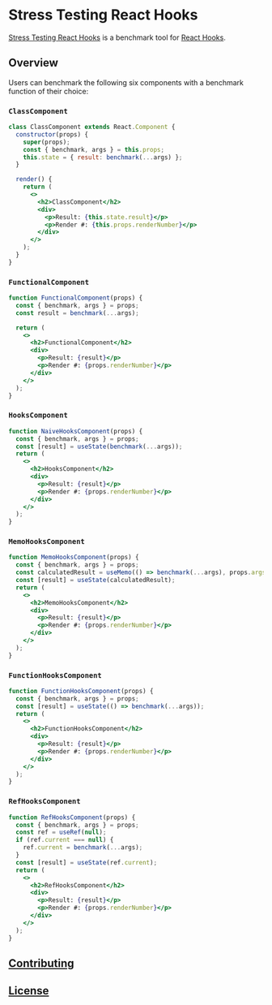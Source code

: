 # Stress Testing React Hooks

[Stress Testing React Hooks](https://www.matthiasjenny.com/stress-hooks/) is a benchmark tool for [React Hooks](https://reactjs.org/docs/hooks-intro.html).

## Overview

Users can benchmark the following six components with a benchmark function of their choice:

### `ClassComponent`

```jsx
class ClassComponent extends React.Component {
  constructor(props) {
    super(props);
    const { benchmark, args } = this.props;
    this.state = { result: benchmark(...args) };
  }

  render() {
    return (
      <>
        <h2>ClassComponent</h2>
        <div>
          <p>Result: {this.state.result}</p>
          <p>Render #: {this.props.renderNumber}</p>
        </div>
      </>
    );
  }
}
```

### `FunctionalComponent`

```jsx
function FunctionalComponent(props) {
  const { benchmark, args } = props;
  const result = benchmark(...args);

  return (
    <>
      <h2>FunctionalComponent</h2>
      <div>
        <p>Result: {result}</p>
        <p>Render #: {props.renderNumber}</p>
      </div>
    </>
  );
}
```

### `HooksComponent`

```jsx
function NaiveHooksComponent(props) {
  const { benchmark, args } = props;
  const [result] = useState(benchmark(...args));
  return (
    <>
      <h2>HooksComponent</h2>
      <div>
        <p>Result: {result}</p>
        <p>Render #: {props.renderNumber}</p>
      </div>
    </>
  );
}
```

### `MemoHooksComponent`

```jsx
function MemoHooksComponent(props) {
  const { benchmark, args } = props;
  const calculatedResult = useMemo(() => benchmark(...args), props.args);
  const [result] = useState(calculatedResult);
  return (
    <>
      <h2>MemoHooksComponent</h2>
      <div>
        <p>Result: {result}</p>
        <p>Render #: {props.renderNumber}</p>
      </div>
    </>
  );
}
```

### `FunctionHooksComponent`

```jsx
function FunctionHooksComponent(props) {
  const { benchmark, args } = props;
  const [result] = useState(() => benchmark(...args));
  return (
    <>
      <h2>FunctionHooksComponent</h2>
      <div>
        <p>Result: {result}</p>
        <p>Render #: {props.renderNumber}</p>
      </div>
    </>
  );
}
```

### `RefHooksComponent`

```jsx
function RefHooksComponent(props) {
  const { benchmark, args } = props;
  const ref = useRef(null);
  if (ref.current === null) {
    ref.current = benchmark(...args);
  }
  const [result] = useState(ref.current);
  return (
    <>
      <h2>RefHooksComponent</h2>
      <div>
        <p>Result: {result}</p>
        <p>Render #: {props.renderNumber}</p>
      </div>
    </>
  );
}
```

## [Contributing](./CONTRIBUTING.md)

## [License](./LICENSE)
